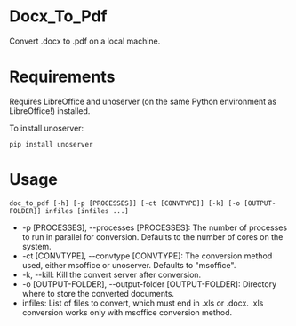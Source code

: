 # Docx_To_Pdf
Convert .docx to .pdf on a local machine.

# Requirements
Requires LibreOffice and unoserver (on the same Python environment as LibreOffice!) installed.

To install unoserver:

    pip install unoserver

# Usage
    doc_to_pdf [-h] [-p [PROCESSES]] [-ct [CONVTYPE]] [-k] [-o [OUTPUT-FOLDER]] infiles [infiles ...]
 - -p [PROCESSES], --processes [PROCESSES]: The number of processes to run in parallel for conversion. Defaults to the number of cores on the system.
 - -ct [CONVTYPE], --convtype [CONVTYPE]: The conversion method used, either msoffice or unoserver. Defaults to "msoffice".
 - -k, --kill: Kill the convert server after conversion.
 - -o [OUTPUT-FOLDER], --output-folder [OUTPUT-FOLDER]: Directory where to store the converted documents.
 - infiles: List of files to convert, which must end in .xls or .docx. .xls conversion works only with msoffice conversion method.
